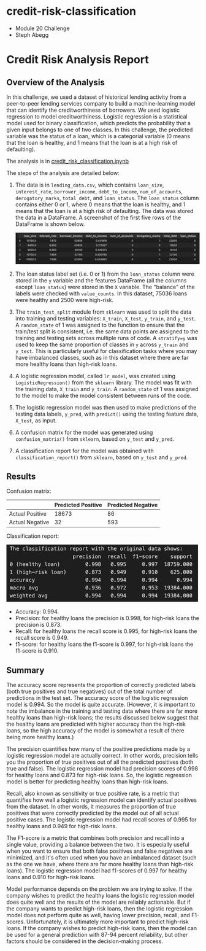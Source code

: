 # credit-risk-classification
- Module 20 Challenge
- Steph Abegg

# Credit Risk Analysis Report

## Overview of the Analysis

In this challenge, we used a dataset of historical lending activity from a peer-to-peer lending services company to build a machine-learning model that can identify the creditworthiness of borrowers. We used logistic regression to model creditworthiness. Logistic regression is a statistical model used for binary classification, which predicts the probability that a given input belongs to one of two classes. In this challenge, the predicted variable was the status of a loan, which is a categorial variable (0 means that the loan is healthy, and 1 means that the loan is at a high risk of defaulting). 

The analysis is in [credit_risk_classification.ipynb](Credit_Risk/credit_risk_classification.ipynb)

The steps of the analysis are detailed below:

1. The data is in `lending_data.csv`, which contains `loan_size`, `interest_rate`, `borrower_income`, `debt_to_income`, `num_of_accounts`, `derogatory_marks`, `total_debt`, and `loan_status`. The `loan_status` column contains either 0 or 1, where 0 means that the loan is healthy, and 1 means that the loan is at a high risk of defaulting. The data was stored the data in a DataFrame. A screenshot of the first five rows of the DataFrame is shown below.

   <img src="Credit_Risk/images/dataframe.png" width=900>

2. The loan status label set (i.e. 0 or 1) from the `loan_status` column were stored in the `y` variable and the features DataFrame (all the columns except `loan_status`) were stored in the `X` variable. The "balance" of the labels were checked with `value_counts`. In this dataset, 75036 loans were healthy and 2500 were high-risk.

3. The `train_test_split` module from `sklearn` was used to split the data into training and testing variables: `X_train`, `X_test`, `y_train`, and `y_test`. A `random_state` of 1 was assigned to the function to ensure that the train/test split is consistent, i.e. the same data points are assigned to the training and testing sets across multiple runs of code. A `stratify=y` was used to keep the same proportion of classes in `y` across `y_train` and `y_test`. This is particularly useful for classification tasks where you may have imbalanced classes, such as in this dataset where there are far more healthy loans than high-risk loans.

4. A logistic regression model, called `lr_model`, was created using `LogisticRegression()` from the `sklearn` library. The model was fit with the training data, `X_train` and `y_train`. A `random_state` of 1 was assigned to the model to make the model consistent between runs of the code. 

5. The logistic regression model was then used to make predictions of the testing data labels, `y_pred`, with `predict()` using the testing feature data, `X_test`, as input.

5. A confusion matrix for the model was generated using `confusion_matrix()` from `sklearn`, based on `y_test` and `y_pred`.

6. A classification report for the model was obtained with `classification_report()` from `sklearn`, based on `y_test` and `y_pred`.


## Results

Confusion matrix:

|      | Predicted Positive   | Predicted Negative      |
| ------------- | ------------- | ------------- |
| Actual Positive  | 18673  | 86  |
| Actual Negative  | 32  | 593  |

Classification report:

<img src="Credit_Risk/images/classification_report.png" width=500>

   - Accuracy: 0.994.
   - Precision: for healthy loans the precision is 0.998, for high-risk loans the precision is 0.873.
   - Recall: for healthy loans the recall score is 0.995, for high-risk loans the recall score is 0.949.
   - f1-score: for healthy loans the f1-score is 0.997, for high-risk loans the f1-score is 0.910.

## Summary

The accuracy score represents the proportion of correctly predicted labels (both true positives and true negatives) out of the total number of predictions in the test set. The accuracy score of the logistic regression model is 0.994. So the model is quite accurate. (However, it is important to note the imbalance in the training and testing data where there are far more healthy loans than high-risk loans; the results discussed below suggest that the healthy loans are predicted with higher accuracy than the high-risk loans, so the high accuracy of the model is somewhat a result of there being more healthy loans.)

The precision quantifies how many of the positive predictions made by a logistic regression model are actually correct. In other words, precision tells you the proportion of true positives out of all the predicted positives (both true and false). The logistic regression model had precision scores of 0.998 for healthy loans and 0.873 for high-risk loans. So, the logistic regression model is better for predicting healthy loans than high-risk loans.

Recall, also known as sensitivity or true positive rate, is a metric that quantifies how well a logistic regression model can identify actual positives from the dataset. In other words, it measures the proportion of true positives that were correctly predicted by the model out of all actual positive cases.  The logistic regression model had recall scores of 0.995 for healthy loans and 0.949 for high-risk loans. 

The F1-score is a metric that combines both precision and recall into a single value, providing a balance between the two. It is especially useful when you want to ensure that both false positives and false negatives are minimized, and it's often used when you have an imbalanced dataset (such as the one we have, where there are far more healthy loans than high-risk loans). The logistic regression model had f1-scores of 0.997 for healthy loans and 0.910 for high-risk loans. 

Model performance depends on the problem we are trying to solve. If the company wishes to predict the healthy loans the logistic regression model does quite well and the results of the model are reliably actionable. But if the company wants to predict high-risk loans, then the logistic regression model does not perform quite as well, having lower precision, recall, and F1-scores. Unfortunately, it is ultimately more important to predict high-risk loans. If the company wishes to predict high-risk loans, then the model can be used for a general prediction with 87-94 percent reliability, but other factors should be considered in the decision-making process.

